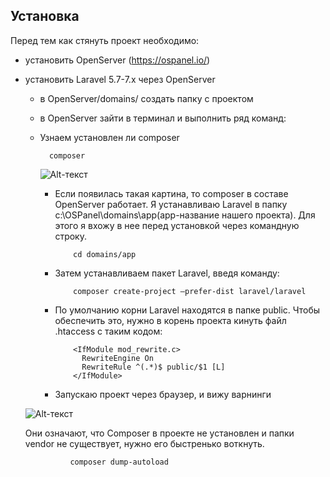 ## Установка

Перед тем как стянуть проект необходимо:
* установить OpenServer (https://ospanel.io/)
* установить Laravel 5.7-7.x через OpenServer
    * в OpenServer/domains/ создать папку с проектом
    * в OpenServer зайти в терминал и выполнить ряд команд:
    * Узнаем установлен ли composer
    
            
            composer
            
            
         ![Alt-текст](https://bogdanowsky.ru/wp-content/uploads/2019/12/7.png "Орк")    
         
      * Если появилась такая картина, то composer в составе OpenServer работает.
        Я устанавливаю Laravel в папку c:\OSPanel\domains\app(app-название нашего проекта). Для этого я вхожу в нее перед установкой через командную строку.
        
               
                cd domains/app
                
                
      * Затем устанавливаем пакет Laravel, введя команду:
      
                
                composer create-project —prefer-dist laravel/laravel
                
                
      * По умолчанию корни Laravel находятся в папке public. Чтобы обеспечить это, нужно в корень проекта кинуть файл .htaccess с таким кодом:
      
                
                <IfModule mod_rewrite.c>
                  RewriteEngine On
                  RewriteRule ^(.*)$ public/$1 [L]
                </IfModule>
               
                
      * Запускаю проект через браузер, и вижу варнинги
      
     ![Alt-текст](https://bogdanowsky.ru/wp-content/uploads/2019/12/4.png "Орк")  
      
     Они означают, что Composer в проекте не установлен и папки vendor не существует, нужно его быстренько воткнуть.
                
                composer dump-autoload
                
